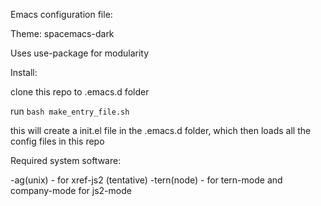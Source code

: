 Emacs configuration file:

Theme: spacemacs-dark

Uses use-package for modularity

Install:

clone this repo to .emacs.d folder

run `bash make_entry_file.sh`

this will create a init.el file in the .emacs.d folder, which then loads all the config files in this repo

Required system software:

-ag(unix) - for xref-js2 (tentative)
-tern(node) - for tern-mode and company-mode for js2-mode